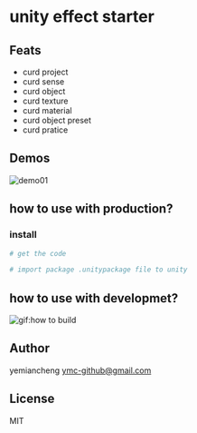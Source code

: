 # unity effect starter

## Feats

- curd project
- curd sense
- curd object
- curd texture
- curd material
- curd object preset
- curd pratice

## Demos

![demo01](./screenshot/demo.gif)
## how to use with production?

### install
```sh
# get the code

# import package .unitypackage file to unity

```

## how to use with developmet?

![gif:how to build](./screenshot/how-to-build.gif)

## Author

yemiancheng <ymc-github@gmail.com>

## License

MIT
